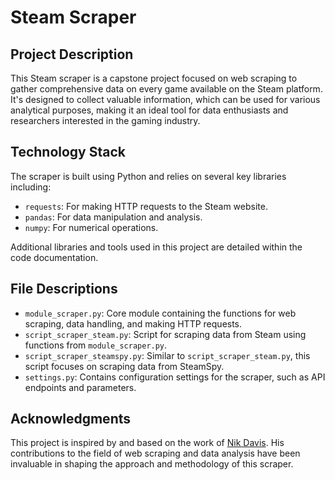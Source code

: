 # Steam Scraper

## Project Description
This Steam scraper is a capstone project focused on web scraping to gather comprehensive data on every game available on the Steam platform. It's designed to collect valuable information, which can be used for various analytical purposes, making it an ideal tool for data enthusiasts and researchers interested in the gaming industry.

## Technology Stack
The scraper is built using Python and relies on several key libraries including:
- `requests`: For making HTTP requests to the Steam website.
- `pandas`: For data manipulation and analysis.
- `numpy`: For numerical operations.

Additional libraries and tools used in this project are detailed within the code documentation.

## File Descriptions
- `module_scraper.py`: Core module containing the functions for web scraping, data handling, and making HTTP requests.
- `script_scraper_steam.py`: Script for scraping data from Steam using functions from `module_scraper.py`.
- `script_scraper_steamspy.py`: Similar to `script_scraper_steam.py`, this script focuses on scraping data from SteamSpy.
- `settings.py`: Contains configuration settings for the scraper, such as API endpoints and parameters.

## Acknowledgments
This project is inspired by and based on the work of [Nik Davis](https://nik-davis.github.io/). His contributions to the field of web scraping and data analysis have been invaluable in shaping the approach and methodology of this scraper.
